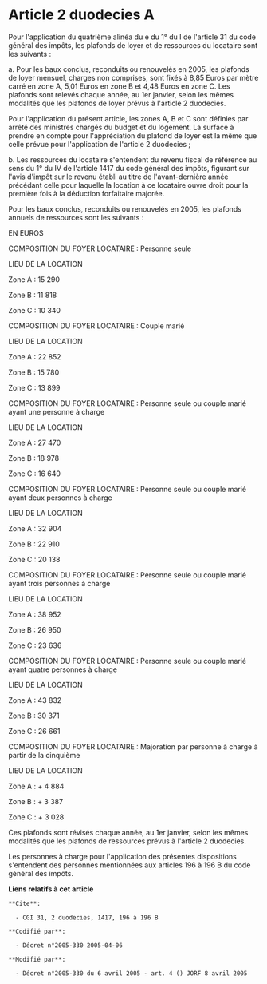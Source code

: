 # Article 2 duodecies A

Pour l'application du quatrième alinéa du e du 1° du I de l'article 31 du code général des impôts, les plafonds de loyer et
de ressources du locataire sont les suivants :

a.  Pour les baux conclus, reconduits ou renouvelés en 2005, les plafonds de loyer mensuel, charges non comprises, sont fixés
à 8,85 Euros par mètre carré en zone A, 5,01 Euros en zone B et 4,48 Euros en zone C. Les plafonds sont relevés chaque année,
au 1er janvier, selon les mêmes modalités que les plafonds de loyer prévus à l'article 2 duodecies.

Pour l'application du présent article, les zones A, B et C sont définies par arrêté des ministres chargés du budget et du
logement. La surface à prendre en compte pour l'appréciation du plafond de loyer est la même que celle prévue pour
l'application de l'article 2 duodecies ;

b. Les ressources du locataire s'entendent du revenu fiscal de référence au sens du 1° du IV de l'article 1417 du code
général des impôts, figurant sur l'avis d'impôt sur le revenu établi au titre de l'avant-dernière année précédant celle pour
laquelle la location à ce locataire ouvre droit pour la première fois à la déduction forfaitaire majorée.

Pour les baux conclus, reconduits ou renouvelés en 2005, les plafonds annuels de ressources sont les suivants :

EN EUROS

COMPOSITION DU FOYER LOCATAIRE : Personne seule

LIEU DE LA LOCATION

Zone A : 15 290 

Zone B : 11 818 

Zone C :  10 340 

COMPOSITION DU FOYER LOCATAIRE : Couple marié

LIEU DE LA LOCATION

Zone A : 22 852 

Zone B : 15 780 

Zone C : 13 899 

COMPOSITION DU FOYER LOCATAIRE : Personne seule ou couple marié ayant une personne à charge

LIEU DE LA LOCATION

Zone A : 27 470

Zone B : 18 978 

Zone C : 16 640 

COMPOSITION DU FOYER LOCATAIRE : Personne seule ou couple marié ayant deux personnes à charge

LIEU DE LA LOCATION

Zone A : 32 904

Zone B : 22 910 

Zone C : 20 138 

COMPOSITION DU FOYER LOCATAIRE : Personne seule ou couple marié ayant trois personnes à charge

LIEU DE LA LOCATION

Zone A : 38 952

Zone B : 26 950 

Zone C : 23 636 

COMPOSITION DU FOYER LOCATAIRE : Personne seule ou couple marié ayant quatre personnes à charge

LIEU DE LA LOCATION

Zone A : 43 832

Zone B : 30 371 

Zone C : 26 661 

COMPOSITION DU FOYER LOCATAIRE : Majoration par personne à charge à partir de la cinquième

LIEU DE LA LOCATION

Zone A : + 4 884

Zone B : + 3 387 

Zone C : + 3 028 

Ces plafonds sont révisés chaque année, au 1er janvier, selon les mêmes modalités que les plafonds de ressources prévus à
l'article 2 duodecies.

Les personnes à charge pour l'application des présentes dispositions s'entendent des personnes mentionnées aux articles 196 à
196 B du code général des impôts.

**Liens relatifs à cet article**

	**Cite**:

	  - CGI 31, 2 duodecies, 1417, 196 à 196 B

	**Codifié par**:

	  - Décret n°2005-330 2005-04-06

	**Modifié par**:

	  - Décret n°2005-330 du 6 avril 2005 - art. 4 () JORF 8 avril 2005
